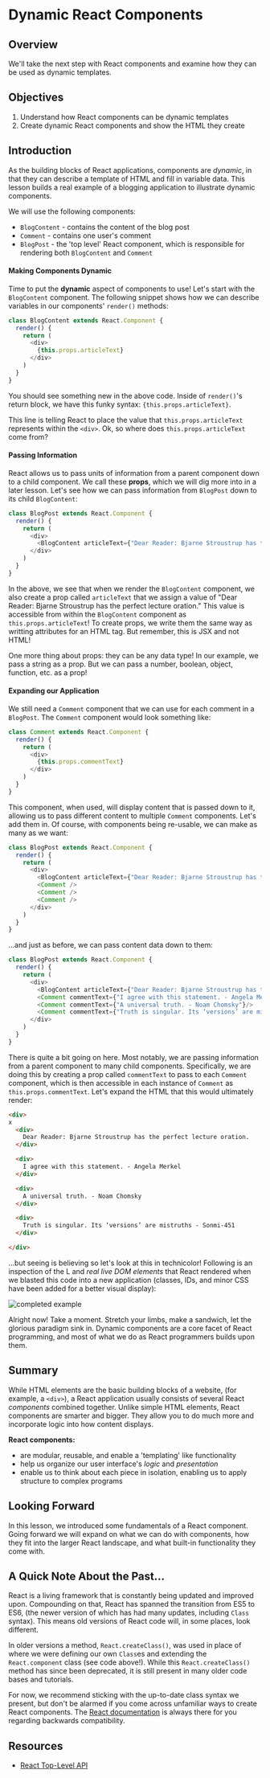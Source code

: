 # Dynamic React Components


## Overview

We'll take the next step with React components and examine how they can be used
as dynamic templates.


## Objectives

1. Understand how React components can be dynamic templates
2. Create dynamic React components and show the HTML they create


## Introduction

As the building blocks of React applications, components are _dynamic_, in that
they can describe a template of HTML and fill in variable data. This lesson
builds a real example of a blogging application to illustrate dynamic
components.

We will use the following components:
  - `BlogContent` - contains the content of the blog post
  - `Comment` - contains one user's comment
  - `BlogPost` - the 'top level' React component, which is responsible for rendering both
`BlogContent` and `Comment`


#### Making Components Dynamic

Time to put the **dynamic** aspect of components to use! Let's start with the
`BlogContent` component. The following snippet shows how we can describe
variables in our components' `render()` methods:

```javascript
class BlogContent extends React.Component {
  render() {
    return (
      <div>
        {this.props.articleText}
      </div>  
    )
  }
}
```

You should see something new in the above code. Inside of `render()`'s return
block, we have this funky syntax: `{this.props.articleText}`. 

This line is telling React to place the value that `this.props.articleText`
represents within the `<div>`. Ok, so where does `this.props.articleText` come
from?


#### Passing Information

React allows us to pass units of information from a parent component down to a
child component. We call these **props**, which we will dig more into in a later lesson.
Let's see how we can pass information from `BlogPost` down to its child
`BlogContent`:

```javascript
class BlogPost extends React.Component {
  render() {
    return (
      <div>
        <BlogContent articleText={"Dear Reader: Bjarne Stroustrup has the perfect lecture oration."}/>
      </div>
    )
  }
}
```
 
In the above, we see that when we render the `BlogContent` component, we also create a prop called `articleText` that we assign a value of "Dear Reader: Bjarne Stroustrup has the perfect lecture oration." This value is accessible from within the
`BlogContent` component as `this.props.articleText`! To create props, we write them the same way as writting attributes for an HTML tag. But remember, this is JSX and not HTML! 

One more thing about props: they can be any data type! In our example, we pass a string as a prop. But we can pass a number, boolean, object, function, etc. as a prop! 

#### Expanding our Application

We still need a `Comment` component that we can use for each comment in a
`BlogPost`. The `Comment` component would look something like:

```javascript
class Comment extends React.Component {
  render() {
    return (
      <div>
        {this.props.commentText}
      </div>
    )
  }
}
```

This component, when used, will display content that is passed down to it,
allowing us to pass different content to multiple `Comment` components.  Let's
add them in. Of course, with components being re-usable, we can make as many as
we want:

```javascript
class BlogPost extends React.Component {
  render() {
    return (
      <div>
        <BlogContent articleText={"Dear Reader: Bjarne Stroustrup has the perfect lecture oration."}/>
        <Comment />
        <Comment />
        <Comment />
      </div>
    )
  }
}
```

...and just as before, we can pass content data down to them:


```javascript
class BlogPost extends React.Component {
  render() {
    return (
      <div>
        <BlogContent articleText={"Dear Reader: Bjarne Stroustrup has the perfect lecture oration."}/>
        <Comment commentText={"I agree with this statement. - Angela Merkel"}/>
        <Comment commentText={"A universal truth. - Noam Chomsky"}/>
        <Comment commentText={"Truth is singular. Its ‘versions’ are mistruths. - Sonmi-451"}/>
      </div>
    )
  }
}
```

There is quite a bit going on here. Most notably, we are passing information
from a parent component to many child components. Specifically, we are doing this by creating a prop called `commentText` to pass to each `Comment` component, which is then accessible in each instance of `Comment` as `this.props.commentText`. Let's expand the HTML that
this would ultimately render:

```html
<div>
x
  <div>
    Dear Reader: Bjarne Stroustrup has the perfect lecture oration.
  </div>

  <div>
    I agree with this statement. - Angela Merkel
  </div>

  <div>
    A universal truth. - Noam Chomsky
  </div>

  <div>
    Truth is singular. Its ‘versions’ are mistruths - Sonmi-451
  </div>

</div>
```

...but seeing is believing so let's look at this in technicolor! Following is an
inspection of the L and _real live DOM elements_ that React rendered when we
blasted this code into a new application (classes, IDs, and minor CSS have been
added for a better visual display):

<img src="https://curriculum-content.s3.amazonaws.com/react/completed-example-dynamic-components.gif" alt="completed example" />


Alright now! Take a moment. Stretch your limbs, make a sandwich, let the
glorious paradigm sink in. Dynamic components are a core facet of React
programming, and most of what we do as React programmers builds upon them.


## Summary

While HTML elements are the basic building blocks of a website, (for
example, a `<div>`), a React application usually consists of several React
_components_ combined together. Unlike simple HTML elements, React components
are smarter and bigger. They allow you to do much more and incorporate logic
into how content displays.

**React components:**
  - are modular, reusable, and enable a 'templating' like functionality
  - help us organize our user interface's _logic_ and _presentation_
  - enable us to think about each piece in isolation, enabling us to apply structure to complex programs


## Looking Forward

In this lesson, we introduced some fundamentals of a React component. Going
forward we will expand on what we can do with components, how they fit into the
larger React landscape, and what built-in functionality they come with.


## A Quick Note About the Past...

React is a living framework that is constantly being updated and improved upon.
Compounding on that, React has spanned the transition from ES5 to ES6, (the
newer version of which has had many updates, including `Class` syntax). This
means old versions of React code will, in some places, look different.

In older versions a method, `React.createClass()`, was used in place of where we
were defining our own `Class`es and extending the `React.component` class (see
code above!). While this `React.createClass()` method has since been deprecated,
it is still present in many older code bases and tutorials.

For now, we recommend sticking with the up-to-date class syntax we present, but
don't be alarmed if you come across unfamiliar ways to create React components.
The [React documentation][old-react] is always there for you regarding backwards
compatibility.

## Resources
- [React Top-Level API](https://reactjs.org/docs/react-api.html)

[old-react]: https://reactjs.org/docs/react-without-es6.html
[react-component]: https://reactjs.org/docs/components-and-props.html
[bjarne-stroustrup]: https://www.youtube.com/watch?v=JBjjnqG0BP8

